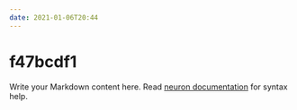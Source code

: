 ```yaml
---
date: 2021-01-06T20:44
---
```


# f47bcdf1

Write your Markdown content here. Read [neuron documentation](https://neuron.zettel.page/2011404.html) for syntax help.

